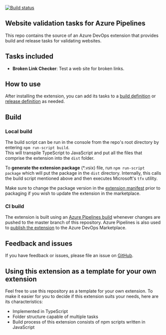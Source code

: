 [![Build status](https://dev.azure.com/teggno/azure-pipelines-website-validator/_apis/build/status/azure-pipelines-website-validator-CI)](https://dev.azure.com/teggno/azure-pipelines-website-validator/_build/latest?definitionId=12)

## Website validation tasks for Azure Pipelines

This repo contains the source of an Azure DevOps extension that provides build and release tasks for validating websites.

## Tasks included

* **Broken Link Checker**: Test a web site for broken links.

## How to use

After installing the extension, you can add its tasks to a [build definition](https://docs.microsoft.com/en-us/azure/devops/pipelines/get-started-designer?view=vsts&tabs=new-nav) or [release definition](https://docs.microsoft.com/en-us/azure/devops/pipelines/release/define-multistage-release-process?view=vsts) as needed.

## Build
### Local build
The build script can be run in the console from the repo's root directory by entering `npm run-script build`.  
This will transpile TypeScript to JavaScript and put all the files that comprise the extension into the `dist` folder.

To **generate the extension package** (*.vsix) file, run `npm run-script package` which will put the package in the `dist` directory. Internally, this calls the build script mentioned above and then executes Microsoft's `tfx` utility.

Make sure to change the package version in the [extension manifest](src/vss-extension.json) prior to packaging if you wish to update the extension in the marketplace.

### CI build
The extension is built using an [Azure Pipelines build](https://dev.azure.com/teggno/azure-pipelines-website-validator/_build?definitionId=12) whenever changes are pushed to the master branch of this repository. Azure Pipelines is also used to [publish the extension](https://dev.azure.com/teggno/azure-pipelines-website-validator/_releases2?definitionId=1&view=mine&_a=releases) to the Azure DevOps Marketplace.

## Feedback and issues

If you have feedback or issues, please file an issue on [GitHub](https://github.com/teggno/azure-pipelines-website-validator/issues).

## Using this extension as a template for your own extension
Feel free to use this repository as a template for your own extension.
To make it easier for you to decide if this extension suits your needs, here are its characteristics:
* Implemented in TypeScript
* Folder structure capable of multiple tasks
* Build process of this extension consists of npm scripts written in JavaScript
